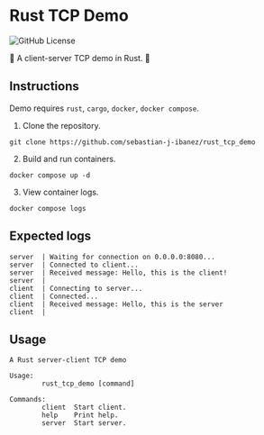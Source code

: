 # Rust TCP Demo
![GitHub License](https://img.shields.io/github/license/sebastian-j-ibanez/rust_tcp_demo?color=orange)

🦀 A client-server TCP demo in Rust. 🦀

## Instructions
Demo requires `rust`, `cargo`, `docker`, `docker compose`.

1. Clone the repository.
```
git clone https://github.com/sebastian-j-ibanez/rust_tcp_demo
```
2. Build and run containers.
```
docker compose up -d
```
3. View container logs.
```
docker compose logs
```

## Expected logs
```
server  | Waiting for connection on 0.0.0.0:8080...
server  | Connected to client...
server  | Received message: Hello, this is the client!
server  |
client  | Connecting to server...
client  | Connected...
client  | Received message: Hello, this is the server
client  |
```

## Usage

```
A Rust server-client TCP demo

Usage:
        rust_tcp_demo [command]

Commands:
        client  Start client.
        help    Print help.
        server  Start server.

```
